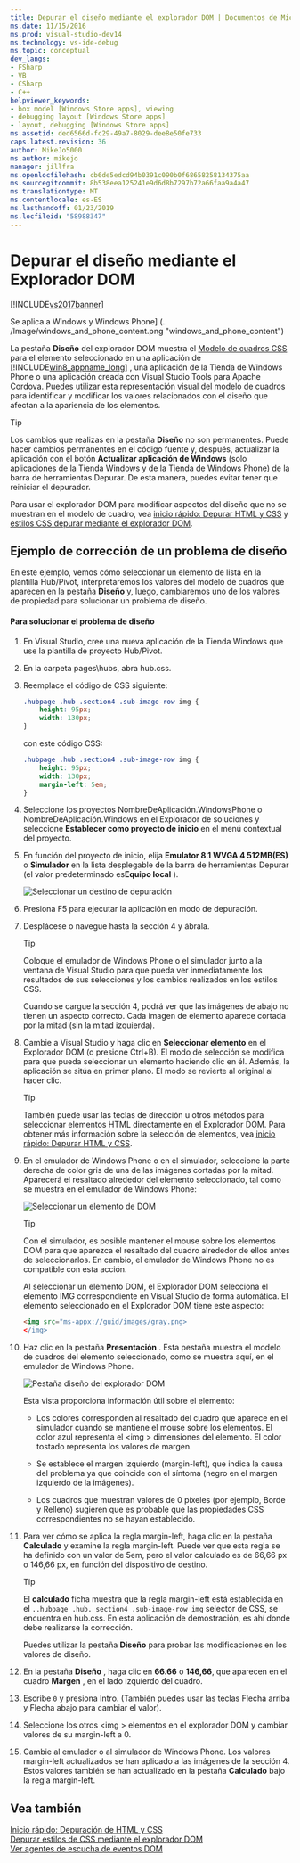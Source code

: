 ```yaml
---
title: Depurar el diseño mediante el explorador DOM | Documentos de Microsoft
ms.date: 11/15/2016
ms.prod: visual-studio-dev14
ms.technology: vs-ide-debug
ms.topic: conceptual
dev_langs:
- FSharp
- VB
- CSharp
- C++
helpviewer_keywords:
- box model [Windows Store apps], viewing
- debugging layout [Windows Store apps]
- layout, debugging [Windows Store apps]
ms.assetid: ded6566d-fc29-49a7-8029-dee8e50fe733
caps.latest.revision: 36
author: MikeJo5000
ms.author: mikejo
manager: jillfra
ms.openlocfilehash: cb6de5edcd94b0391c090b0f68658258134375aa
ms.sourcegitcommit: 8b538eea125241e9d6d8b7297b72a66faa9a4a47
ms.translationtype: MT
ms.contentlocale: es-ES
ms.lasthandoff: 01/23/2019
ms.locfileid: "58988347"
---
```

# <a name="debug-layout-using-dom-explorer"></a>Depurar el diseño mediante el Explorador DOM
[!INCLUDE[vs2017banner](../includes/vs2017banner.md)]

Se aplica a Windows y Windows Phone] (.. /Image/windows_and_phone_content.png "windows_and_phone_content")  
  
 La pestaña **Diseño** del explorador DOM muestra el [Modelo de cuadros CSS](http://go.microsoft.com/fwlink/?LinkID=238778) para el elemento seleccionado en una aplicación de [!INCLUDE[win8_appname_long](../includes/win8-appname-long-md.md)] , una aplicación de la Tienda de Windows Phone o una aplicación creada con Visual Studio Tools para Apache Cordova. Puedes utilizar esta representación visual del modelo de cuadros para identificar y modificar los valores relacionados con el diseño que afectan a la apariencia de los elementos.  
  
> [!TIP]
>  Los cambios que realizas en la pestaña **Diseño** no son permanentes. Puede hacer cambios permanentes en el código fuente y, después, actualizar la aplicación con el botón **Actualizar aplicación de Windows** (solo aplicaciones de la Tienda Windows y de la Tienda de Windows Phone) de la barra de herramientas Depurar. De esta manera, puedes evitar tener que reiniciar el depurador.  
  
 Para usar el explorador DOM para modificar aspectos del diseño que no se muestran en el modelo de cuadro, vea [inicio rápido: Depurar HTML y CSS](../debugger/quickstart-debug-html-and-css.md) y [estilos CSS depurar mediante el explorador DOM](../debugger/debug-css-styles-using-dom-explorer.md).  
  
## <a name="example-of-fixing-a-layout-issue"></a>Ejemplo de corrección de un problema de diseño  
 En este ejemplo, vemos cómo seleccionar un elemento de lista en la plantilla Hub/Pivot, interpretaremos los valores del modelo de cuadros que aparecen en la pestaña **Diseño** y, luego, cambiaremos uno de los valores de propiedad para solucionar un problema de diseño.  
  
#### <a name="to-fix-the-layout-issue"></a>Para solucionar el problema de diseño  
  
1.  En Visual Studio, cree una nueva aplicación de la Tienda Windows que use la plantilla de proyecto Hub/Pivot.  
  
2.  En la carpeta pages\hubs, abra hub.css.  
  
3.  Reemplace el código de CSS siguiente:  
  
    ```css  
    .hubpage .hub .section4 .sub-image-row img {  
        height: 95px;  
        width: 130px;  
    }  
    ```  
  
     con este código CSS:  
  
    ```css  
    .hubpage .hub .section4 .sub-image-row img {  
        height: 95px;  
        width: 130px;  
        margin-left: 5em;  
    }  
    ```  
  
4.  Seleccione los proyectos NombreDeAplicación.WindowsPhone o NombreDeAplicación.Windows en el Explorador de soluciones y seleccione **Establecer como proyecto de inicio** en el menú contextual del proyecto.  
  
5.  En función del proyecto de inicio, elija **Emulator 8.1 WVGA 4 512MB(ES)** o **Simulador** en la lista desplegable de la barra de herramientas Depurar (el valor predeterminado es**Equipo local** ).  
  
     ![Seleccionar un destino de depuración](../debugger/media/js-dom-debug-target-emu.png "JS_DOM_Debug_Target_Emu")  
  
6.  Presiona F5 para ejecutar la aplicación en modo de depuración.  
  
7.  Desplácese o navegue hasta la sección 4 y ábrala.  
  
    > [!TIP]
    >  Coloque el emulador de Windows Phone o el simulador junto a la ventana de Visual Studio para que pueda ver inmediatamente los resultados de sus selecciones y los cambios realizados en los estilos CSS.  
  
     Cuando se cargue la sección 4, podrá ver que las imágenes de abajo no tienen un aspecto correcto. Cada imagen de elemento aparece cortada por la mitad (sin la mitad izquierda).  
  
8.  Cambie a Visual Studio y haga clic en **Seleccionar elemento** en el Explorador DOM (o presione Ctrl+B). El modo de selección se modifica para que pueda seleccionar un elemento haciendo clic en él. Además, la aplicación se sitúa en primer plano. El modo se revierte al original al hacer clic.  
  
    > [!TIP]
    >  También puede usar las teclas de dirección u otros métodos para seleccionar elementos HTML directamente en el Explorador DOM. Para obtener más información sobre la selección de elementos, vea [inicio rápido: Depurar HTML y CSS](../debugger/quickstart-debug-html-and-css.md).  
  
9. En el emulador de Windows Phone o en el simulador, seleccione la parte derecha de color gris de una de las imágenes cortadas por la mitad. Aparecerá el resaltado alrededor del elemento seleccionado, tal como se muestra en el emulador de Windows Phone:  
  
     ![Seleccionar un elemento de DOM](../debugger/media/js-css-layout-select.png "JS_CSS_Layout_Select")  
  
    > [!TIP]
    >  Con el simulador, es posible mantener el mouse sobre los elementos DOM para que aparezca el resaltado del cuadro alrededor de ellos antes de seleccionarlos. En cambio, el emulador de Windows Phone no es compatible con esta acción.  
  
     Al seleccionar un elemento DOM, el Explorador DOM selecciona el elemento IMG correspondiente en Visual Studio de forma automática. El elemento seleccionado en el Explorador DOM tiene este aspecto:  
  
    ```html  
    <img src="ms-appx://guid/images/gray.png>   
    </img>  
    ```  
  
10. Haz clic en la pestaña **Presentación** . Esta pestaña muestra el modelo de cuadros del elemento seleccionado, como se muestra aquí, en el emulador de Windows Phone.  
  
     ![Pestaña diseño del explorador DOM](../debugger/media/js-css-layout.png "JS_CSS_Layout")  
  
     Esta vista proporciona información útil sobre el elemento:  
  
    -   Los colores corresponden al resaltado del cuadro que aparece en el simulador cuando se mantiene el mouse sobre los elementos. El color azul representa el \<img > dimensiones del elemento. El color tostado representa los valores de margen.  
  
    -   Se establece el margen izquierdo (margin-left), que indica la causa del problema ya que coincide con el síntoma (negro en el margen izquierdo de la imágenes).  
  
    -   Los cuadros que muestran valores de 0 píxeles (por ejemplo, Borde y Relleno) sugieren que es probable que las propiedades CSS correspondientes no se hayan establecido.  
  
11. Para ver cómo se aplica la regla margin-left, haga clic en la pestaña **Calculado** y examine la regla margin-left. Puede ver que esta regla se ha definido con un valor de 5em, pero el valor calculado es de 66,66 px o 146,66 px, en función del dispositivo de destino.  
  
    > [!TIP]
    >  El **calculado** ficha muestra que la regla margin-left está establecida en el `..hubpage .hub. section4 .sub-image-row img` selector de CSS, se encuentra en hub.css. En esta aplicación de demostración, es ahí donde debe realizarse la corrección.  
  
     Puedes utilizar la pestaña **Diseño** para probar las modificaciones en los valores de diseño.  
  
12. En la pestaña **Diseño** , haga clic en **66.66** o **146,66**, que aparecen en el cuadro **Margen** , en el lado izquierdo del cuadro.  
  
13. Escribe `0` y presiona Intro. (También puedes usar las teclas Flecha arriba y Flecha abajo para cambiar el valor).  
  
14. Seleccione los otros \<img > elementos en el explorador DOM y cambiar valores de su margin-left a 0.  
  
15. Cambie al emulador o al simulador de Windows Phone. Los valores margin-left actualizados se han aplicado a las imágenes de la sección 4. Estos valores también se han actualizado en la pestaña **Calculado** bajo la regla margin-left.  
  
## <a name="see-also"></a>Vea también  
 [Inicio rápido: Depuración de HTML y CSS](../debugger/quickstart-debug-html-and-css.md)   
 [Depurar estilos de CSS mediante el explorador DOM](../debugger/debug-css-styles-using-dom-explorer.md)   
 [Ver agentes de escucha de eventos DOM](../debugger/view-dom-event-listeners.md)
